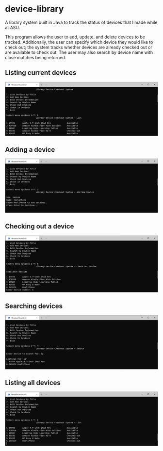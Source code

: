 # device-library
A library system built in Java to track the status of devices that I made while at ASU.

This program allows the user to add, update, and delete devices to be tracked. Additionally, the user can specify which device they would like to check out; the system tracks whether devices are already checked out or are available to check out. The user may also search by device name with close matches being returned.

## Listing current devices
![Listing current devices](https://github.com/colinmbr/device-library/blob/master/screenshots/list_start.png)

## Adding a device
![Adding a device](https://github.com/colinmbr/device-library/blob/master/screenshots/add.png)

## Checking out a device
![Checking out a device](https://github.com/colinmbr/device-library/blob/master/screenshots/check_out.png)

## Searching devices
![Searching devices](https://github.com/colinmbr/device-library/blob/master/screenshots/search.png)

## Listing all devices
![Listing all devices](https://github.com/colinmbr/device-library/blob/master/screenshots/list_end.png)
